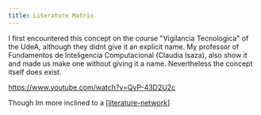 ```yaml
---
title: Literature Matrix
---
```


I first encountered this concept on the course "Vigilancia Tecnologica" of the UdeA, although they didnt give it an explicit name. My professor of Fundamentos de Inteligencia Computacional (Claudia Isaza), also show it and made us make one without giving it a name.  Nevertheless the concept itself does exist.

https://www.youtube.com/watch?v=QvP-43D2U2c

Though Im more inclined to a [[literature-network]]



[//begin]: # "Autogenerated link references for markdown compatibility"
[literature-network]: ./../bubbles/literature-network "literature-network"
[//end]: # "Autogenerated link references"